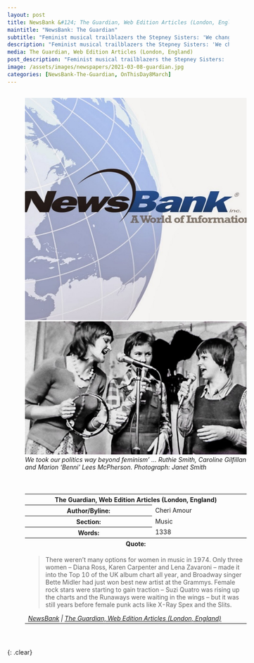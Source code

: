 ```yaml
---
layout: post
title: NewsBank &#124; The Guardian, Web Edition Articles (London, England) &#124; 8 March 2021
maintitle: "NewsBank: The Guardian"
subtitle: "Feminist musical trailblazers the Stepney Sisters: 'We changed what happened next'"
description: "Feminist musical trailblazers the Stepney Sisters: 'We changed what happened next'"
media: The Guardian, Web Edition Articles (London, England)
post_description: "Feminist musical trailblazers the Stepney Sisters: 'We changed what happened next'"
image: /assets/images/newspapers/2021-03-08-guardian.jpg
categories: [NewsBank-The-Guardian, OnThisDay8March]
---
```


<figure class="fig1">
<img src="/assets/images/newspapers/NewsBank.jpg" class="full-width"/>
<BR />
<img src="/assets/images/newspapers/2021-03-08-guardian.jpg" class="full-width" />
<figcaption>
<cite>We took our politics way beyond feminism’ … Ruthie Smith, Caroline Gilfillan and Marion ‘Benni’ Lees McPherson. Photograph: Janet Smith</cite>
</figcaption>
</figure>

<figure class="fig2">
<table>
<tr>
<th colspan="2">The Guardian, Web Edition Articles (London, England)</th>
</tr>

<tr>
<th>Author/Byline:</th><td>Cheri Amour</td>
</tr>

<tr>
<th>Section:</th><td>Music</td>
</tr>

<tr>
<th>Words:</th><td>1338</td>
</tr>

<tr>
<th colspan="2">Quote:</th>
</tr>

<tr>
<td colspan="2">
<blockquote>There weren’t many options for women in music in 1974. Only three women – Diana Ross, Karen Carpenter and Lena Zavaroni – made it into the Top 10 of the UK album chart all year, and Broadway singer Bette Midler had just won best new artist at the Grammys. Female rock stars were starting to gain traction – Suzi Quatro was rising up the charts and the Runaways were waiting in the wings – but it was still years before female punk acts like X-Ray Spex and the Slits.</blockquote>
<cite><a href="https://infoweb.newsbank.com/apps/news/openurl?ctx_ver=z39.88-2004&rft_id=info%3Asid/infoweb.newsbank.com&svc_dat=UKNB&req_dat=55CA6C602C984FD8A3DCC6AF6BF4AE70&rft_val_format=info%3Aofi/fmt%3Akev%3Amtx%3Actx&rft_dat=document_id%3Anews%252F181314EE439C6C58">NewsBank</a> &#124; <a href="https://www.theguardian.com/music/2021/mar/08/feminist-musical-trailblazers-the-stepney-sisters-we-changed-what-happened-next">The Guardian, Web Edition Articles (London, England)</a></cite></td>
</tr>

</table>
</figure>

<figure class="fig2">
</figure>

<br />{: .clear}

<style>
.fig1 {float:left; width:49%;}

.fig2 {float:right; width:49%;}

.fig3 {float:right; width:100%;}

figcaption {float:left; width:100%;}

@media screen and (orientation:portrait) {
.fig1, .fig2 {float:left; width:100%;}
figcaption {float:left; width:100%; margin-bottom: 10px;}
}
</style>

